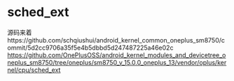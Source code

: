 # sched_ext
源码来着https://github.com/schqiushui/android_kernel_common_oneplus_sm8750/commit/5d2cc9706a35f5e4b5dbbd5d247487225a46e02c
https://github.com/OnePlusOSS/android_kernel_modules_and_devicetree_oneplus_sm8750/tree/oneplus/sm8750_v_15.0.0_oneplus_13/vendor/oplus/kernel/cpu/sched_ext
